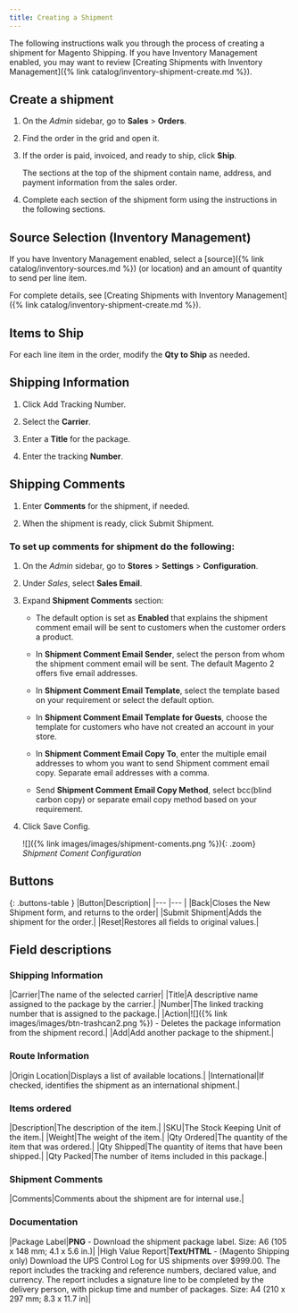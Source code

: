 ```yaml
---
title: Creating a Shipment
---
```


The following instructions walk you through the process of creating a shipment for Magento Shipping. If you have Inventory Management enabled, you may want to review [Creating Shipments with Inventory Management]({% link catalog/inventory-shipment-create.md %}).

## Create a shipment

1. On the _Admin_ sidebar, go to **Sales** > **Orders**.

1. Find the order in the grid and open it.

1. If the order is paid, invoiced, and ready to ship, click **Ship**.

   The sections at the top of the shipment contain name, address, and payment information from the sales order.

1. Complete each section of the shipment form using the instructions in the following sections.

## Source Selection (Inventory Management)

If you have Inventory Management enabled, select a [source]({% link catalog/inventory-sources.md %}) (or location) and an amount of quantity to send per line item.

For complete details, see [Creating Shipments with Inventory Management]({% link catalog/inventory-shipment-create.md %}).

## Items to Ship

For each line item in the order, modify the **Qty to Ship** as needed.

## Shipping Information

1. Click <span class="btn">Add Tracking Number</span>.

1. Select the **Carrier**.

1. Enter a **Title** for the package.

1. Enter the tracking **Number**.

## Shipping Comments

1. Enter **Comments** for the shipment, if needed.

1. When the shipment is ready, click <span class="btn">Submit Shipment</span>.

### To set up comments for shipment do the following:

1. On the _Admin_ sidebar, go to **Stores** > **Settings** > **Configuration**.

1. Under _Sales_, select **Sales Email**.

1. Expand **Shipment Comments** section:

   - The default option is set as **Enabled** that explains the shipment comment email will be sent to customers when the customer orders a product.

   - In **Shipment Comment Email Sender**, select the person from whom the shipment comment email will be sent. The default Magento 2 offers five email addresses.
   
   - In **Shipment Comment Email Template**, select the template based on your requirement or select the default option.

   - In **Shipment Comment Email Template for Guests**, choose the template for customers who have not created an account in your store.

   - In **Shipment Comment Email Copy To**, enter the multiple email addresses to whom you want to send Shipment comment email copy. Separate email addresses with a comma.

   - Send **Shipment Comment Email Copy Method**, select bcc(blind carbon copy) or separate email copy method based on your requirement.

1. Click <span class="btn">Save Config</span>.

    ![]({% link images/images/shipment-coments.png %}){: .zoom}
    _Shipment Coment Configuration_

## Buttons

{: .buttons-table }
|Button|Description|
|--- |--- |
|<span class="btn">Back</span>|Closes the New Shipment form, and returns to the order|
|<span class="btn">Submit Shipment</span>|Adds the shipment for the order.|
|<span class="btn">Reset</span>|Restores all fields to original values.|

## Field descriptions

### Shipping Information

|Carrier|The name of the selected carrier|
|Title|A descriptive name assigned to the package by the carrier.|
|Number|The linked tracking number that is assigned to the package.|
|Action|![]({% link images/images/btn-trashcan2.png %}) - Deletes the package information from the shipment record.|
|Add|Add another package to the shipment.|

### Route Information

|Origin Location|Displays a list of available locations.|
|International|If checked, identifies the shipment as an international shipment.|

### Items ordered

|Description|The description of the item.|
|SKU|The Stock Keeping Unit of the item.|
|Weight|The weight of the item.|
|Qty Ordered|The quantity of the item that was ordered.|
|Qty Shipped|The quantity of items that have been shipped.|
|Qty Packed|The number of items included in this package.|

### Shipment Comments

|Comments|Comments about the shipment are for internal use.|

### Documentation

|Package Label|**PNG** - Download the shipment package label. Size: A6 (105 x 148 mm; 4.1 x 5.6 in.)|
|High Value Report|**Text/HTML** - (Magento Shipping  only) Download the UPS Control Log for US shipments over $999.00. The report includes the tracking and reference numbers, declared value, and currency. The report includes a signature line to be completed by the delivery person, with pickup time and number of packages. Size: A4 (210 x 297 mm; 8.3 x 11.7 in)|

<style>
.buttons-table td:first-of-type {
  width: 200px;
}
</style>
